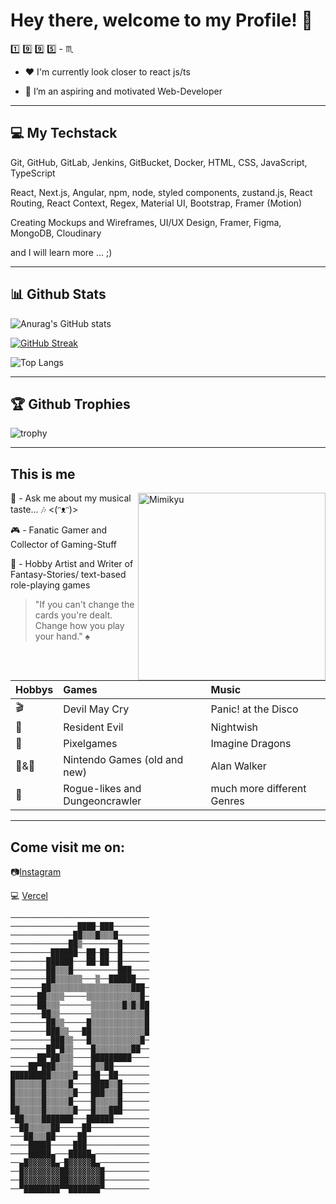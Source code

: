 # Hey there, welcome to my Profile! :blue_heart:

<!--
**Chaosfuchs/Chaosfuchs** is a ✨ _special_ ✨ repository because its `README.md` (this file) appears on your GitHub profile.

-->
 
 :one: :nine: :nine: :five: - :scorpius:
 
- ❤️ I'm currently look closer to react js/ts
 
- 🌱 I’m an aspiring and motivated Web-Developer

---

## 💻 My Techstack

Git, GitHub, GitLab, Jenkins, GitBucket, Docker,
HTML, CSS, JavaScript, TypeScript

React, Next.js, Angular, npm, node, styled components, zustand.js,
React Routing, React Context, Regex, Material UI, Bootstrap, Framer (Motion)

Creating Mockups and Wireframes,
UI/UX Design, Framer, Figma, MongoDB, Cloudinary

and I will learn more ... ;)

---
## 📊 Github Stats

![Anurag's GitHub stats](https://github-readme-stats.vercel.app/api?username=Chaosfuchs&theme=tokyonight)

[![GitHub Streak](https://github-readme-streak-stats.herokuapp.com?user=Chaosfuchs&theme=tokyonight&border_radius=30&exclude_days=Sun%2CSat&card_width=600)](https://git.io/streak-stats)

![Top Langs](https://github-readme-stats.vercel.app/api/top-langs/?username=Chaosfuchs&theme=tokyonight&layout=donut)

---

## 🏆 Github Trophies

![trophy](https://github-profile-trophy.vercel.app/?username=Chaosfuchs&theme=tokyonight&column=7)

---
 
## This is me

<img alt="Mimikyu" width="300" align="right" src="https://user-images.githubusercontent.com/102142386/160444750-cde9dfec-011c-4e0f-a088-4bc60e50e07e.png"/>

:musical_score: - Ask me about my musical taste... :notes: <(ᵔᴥᵔ)>

:video_game: - Fanatic Gamer and Collector of Gaming-Stuff

:memo: - Hobby Artist and Writer of Fantasy-Stories/ text-based role-playing games


> "If you can't change the cards you're dealt. Change how you play your hand."  :spades:


|Hobbys            |Games                         |Music                     |
|:-----------------|:-----------------------------|:-------------------------|
|:clapper:         |Devil May Cry                 |Panic! at the Disco       |
|:space_invader:   |Resident Evil                 |Nightwish                 |
|:bowling:         |Pixelgames                    |Imagine Dragons           |
|:volcano:&:dragon:|Nintendo Games (old and new)  |Alan Walker               |
|:art:             |Rogue-likes and Dungeoncrawler|much more different Genres| 


---

## Come visit me on: 

:camera:[Instagram](https://www.instagram.com/snowfoxlp/)

💻 [Vercel](https://vercel.com/chaosfuchs)

```
───────────────────────────────
───────────────████─███────────
──────────────██▒▒▒█▒▒▒█───────
─────────────██▒────────█──────
─────────██████──██─██──█──────
────────██████───██─██──█──────
────────██▒▒▒█──────────███────
────────██▒▒▒▒▒▒───▒──██████───
───────██▒▒▒▒▒▒▒▒▒▒▒▒▒▒▒▒▒▒███─
──────██▒▒▒▒─────▒▒▒▒▒▒▒▒▒▒▒▒█─
──────██▒▒▒───────▒▒▒▒▒▒▒█▒█▒██
───────██▒▒───────▒▒▒▒▒▒▒▒▒▒▒▒█
────────██▒▒─────█▒▒▒▒▒▒▒▒▒▒▒▒█
────────███▒▒───██▒▒▒▒▒▒▒▒▒▒▒▒█
─────────███▒▒───█▒▒▒▒▒▒▒▒▒▒▒█─
────────██▀█▒▒────█▒▒▒▒▒▒▒▒██──
──────██▀██▒▒▒────█████████────
────██▀███▒▒▒▒────█▒▒██────────
█████████▒▒▒▒▒█───██──██───────
█▒▒▒▒▒▒█▒▒▒▒▒█────████▒▒█──────
█▒▒▒▒▒▒█▒▒▒▒▒▒█───███▒▒▒█──────
█▒▒▒▒▒▒█▒▒▒▒▒█────█▒▒▒▒▒█──────
██▒▒▒▒▒█▒▒▒▒▒▒█───█▒▒▒███──────
─██▒▒▒▒███████───██████────────
──██▒▒▒▒▒██─────██─────────────
───██▒▒▒██─────██──────────────
────█████─────███──────────────
────█████▄───█████▄────────────
──▄█▓▓▓▓▓█▄─█▓▓▓▓▓█▄───────────
──█▓▓▓▓▓▓▓▓██▓▓▓▓▓▓▓█──────────
──█▓▓▓▓▓▓▓▓██▓▓▓▓▓▓▓█──────────
──▀████████▀▀███████▀──────────
```


